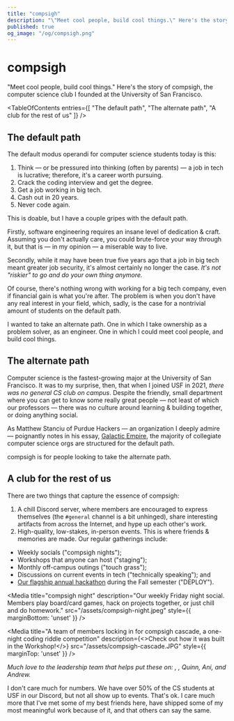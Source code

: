 ```yaml
---
title: "compsigh"
description: "\"Meet cool people, build cool things.\" Here's the story of compsigh, the computer science club I founded at the University of San Francisco."
published: true
og_image: "/og/compsigh.png"
---
```


# compsigh

"Meet cool people, build cool things." Here's the story of compsigh, the computer science club I founded at the University of San Francisco.

<TableOfContents
  entries={[
    "The default path",
    "The alternate path",
    "A club for the rest of us"
  ]}
/>

<Spacer size={16} />

## The default path

The default modus operandi for computer science students today is this:

1. Think — or be pressured into thinking (often by parents) — a job in tech is lucrative; therefore, it's a career worth pursuing.
2. Crack the coding interview and get the degree.
3. Get a job working in big tech.
4. Cash out in 20 years.
5. Never code again.

This is doable, but I have a couple gripes with the default path.

Firstly, software engineering requires an insane level of dedication & craft. Assuming you don't actually care, you could brute-force your way through it, but that is — in my opinion — a miserable way to live.

Secondly, while it may have been true five years ago that a job in big tech meant greater job security, it's almost certainly no longer the case. *It's not "riskier" to go and do your own thing anymore.*

Of course, there's nothing wrong with working for a big tech company, even if financial gain is what you're after. The problem is when you don't have any real interest in your field, which, sadly, is the case for a nontrivial amount of students on the default path.

I wanted to take an alternate path. One in which I take ownership as a problem solver, as an engineer. One in which I could meet cool people, and build cool things.

## The alternate path

Computer science is the fastest-growing major at the University of San Francisco. It was to my surprise, then, that when I joined USF in 2021, *there was no general CS club on campus*. Despite the friendly, small department where you can get to know some really great people — not least of which our professors — there was no culture around learning & building together, or doing anything social.

As Matthew Stanciu of Purdue Hackers — an organization I deeply admire — poignantly notes in his essay, [Galactic Empire](https://blog.purduehackers.com/posts/galactic-empire), the majority of collegiate computer science orgs are structured for the default path.

compsigh is for people looking to take the alternate path.

## A club for the rest of us

There are two things that capture the essence of compsigh:

1. A chill Discord server, where members are encouraged to express themselves (the `#general` channel is a bit unhinged), share interesting artifacts from across the Internet, and hype up each other's work.
2. High-quality, low-stakes, in-person events. This is where friends & memories are made. Our regular gatherings include:

- Weekly socials ("compsigh nights");
- Workshops that anyone can host ("staging");
- Monthly off-campus outings ("touch grass");
- Discussions on current events in tech ("technically speaking"); and
- [Our flagship annual hackathon](/projects/deploy23) during the Fall semester ("DEPLOY").

<Media
  title="compsigh night"
  description="Our weekly Friday night social. Members play board/card games, hack on projects together, or just chill and do homework."
  src="/assets/compsigh-night.jpeg"
  style={{
    marginBottom: 'unset'
  }}
/>

<Grid columns={2}>
  <div>
    <Media
      title="touch grass: escape room"
      src="/assets/compsigh-escape-room.jpeg"
    />
    <Media
      title="touch grass: bowling"
      src="/assets/compsigh-bowling.jpeg"
    />
    <Media
      title="Impromptu study session"
      src="/assets/compsigh-impromptu-study-sesh.jpg"
    />
  </div>
  <div>
    <Media
      title="study night"
      src="/assets/compsigh-study-night.JPG"
    />
    <Media
      title="compsigh night decorations"
      description="Members will bring things like these design books for the ambiance and making the space their own."
      src="/assets/compsigh-event-trinkets.jpeg"
    />
    <Media
      title="Food made by members for compsigh night"
      src="/assets/compsigh-night-food.jpeg"
    />
  </div>
</Grid>

<Media
  title="A team of members locking in for compsigh cascade, a one-night coding riddle competition"
  description={<>Check out how it was built in the <Link href="/workshop">Workshop</Link>!</>}
  src="/assets/compsigh-cascade.JPG"
  style={{
    marginTop: 'unset'
  }}
/>

*Much love to the leadership team that helps put these on: <Mention name="Jet" avatar="/avatars/jet.jpeg" link="https://jetpham.com" />, <Mention name="Gursh" avatar="/avatars/gursh.png" link="https://gursh.dev" />, Quinn, Ani, and Andrew.*

<Spacer size={32} />

I don't care much for numbers. We have over 50% of the CS students at USF in our Discord, but not all show up to events. That's ok. I care much more that I've met some of my best friends here, have shipped some of my most meaningful work because of it, and that others can say the same.
